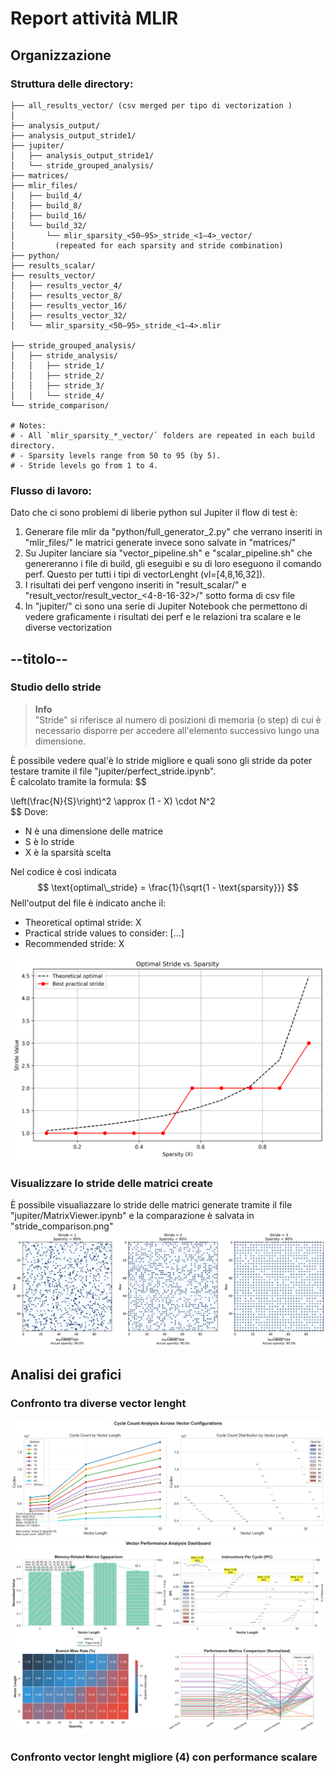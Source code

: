 # Report attività MLIR

## Organizzazione
### Struttura delle directory:

```
├── all_results_vector/ (csv merged per tipo di vectorization )
│   
├── analysis_output/
├── analysis_output_stride1/
├── jupiter/
│   ├── analysis_output_stride1/
│   └── stride_grouped_analysis/
├── matrices/
├── mlir_files/
│   ├── build_4/
│   ├── build_8/
│   ├── build_16/
│   └── build_32/
│   	└── mlir_sparsity_<50–95>_stride_<1–4>_vector/ 
│         (repeated for each sparsity and stride combination)
├── python/
├── results_scalar/
├── results_vector/
│   ├── results_vector_4/
│   ├── results_vector_8/
│   ├── results_vector_16/
│   ├── results_vector_32/
│   └── mlir_sparsity_<50–95>_stride_<1–4>.mlir

├── stride_grouped_analysis/
│   ├── stride_analysis/
│   │   ├── stride_1/
│   │   ├── stride_2/
│   │   ├── stride_3/
│   │   └── stride_4/
└── stride_comparison/

# Notes:
# - All `mlir_sparsity_*_vector/` folders are repeated in each build directory.
# - Sparsity levels range from 50 to 95 (by 5).
# - Stride levels go from 1 to 4.
```

### Flusso di lavoro:
Dato che ci sono problemi di liberie python sul Jupiter il flow di test è:
1. Generare file mlir da "python/full_generator_2.py" che verrano inseriti in "mlir_files/" le matrici generate invece sono salvate in "matrices/"
2. Su Jupiter lanciare sia "vector_pipeline.sh" e "scalar_pipeline.sh" che genereranno i file di build, gli eseguibi e su di loro eseguono il comando perf. Questo per tutti i tipi di vectorLenght (vl=[4,8,16,32]). 
3. I risultati dei perf vengono inseriti in "result_scalar/" e "result_vector/result_vector_<4-8-16-32>/" sotto forma di csv file
4. In "jupiter/" ci sono una serie di Jupiter Notebook che permettono di vedere graficamente i risultati dei perf e le relazioni tra scalare e le diverse vectorization

## --titolo--
### Studio dello stride
> **Info**  
> "Stride" si riferisce al numero di posizioni di memoria (o step) di cui è necessario disporre per accedere all'elemento successivo lungo una dimensione.

È possibile vedere qual'è lo stride migliore e quali sono gli stride da poter testare tramite il file "jupiter/perfect_stride.ipynb".  
È calcolato tramite la formula:
$$

\left(\frac{N}{S}\right)^2 \approx (1 - X) \cdot N^2  
$$
Dove:
- N è una dimensione delle matrice
- S è lo stride
- X è la sparsità scelta  

Nel codice è così indicata
$$
\text{optimal\_stride} = \frac{1}{\sqrt{1 - \text{sparsity}}}
$$
Nell'output del file è indicato anche il: 
- Theoretical optimal stride: X
- Practical stride values to consider: [...]
- Recommended stride: X

![Vectors perfomance Analysis](jupiter/perfect_stride.png)


### Visualizzare lo stride delle matrici create

È possibile visualiazzare lo stride delle matrici generate tramite il file "jupiter/MatrixViewer.ipynb" e la comparazione è salvata in "stride_comparison.png"
![Vectors perfomance Analysis](jupiter/stride_comparison.png)

## Analisi dei grafici
### Confronto tra diverse vector lenght
![Cycle count for vectors lenght](jupiter/vector_cycle_analysis.png)
![Vectors perfomance Analysis](jupiter/vector_performance_dashboard.png)

### Confronto vector lenght migliore (4) con performance scalare
